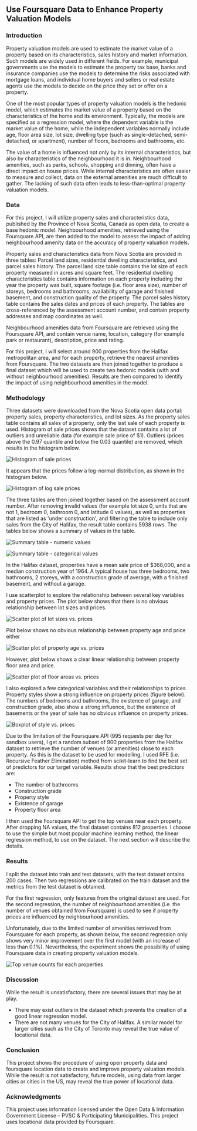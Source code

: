 ## Use Foursquare Data to Enhance Property Valuation Models

### Introduction

Property valuation models are used to estimate the market value of a property based on its characteristics, sales history and market information. Such models are widely used in different fields. For example, municipal governments use the models to estimate the property tax base, banks and insurance companies use the models to determine the risks associated with mortgage loans, and individual home buyers and sellers or real estate agents use the models to decide on the price they set or offer on a property.

One of the most popular types of property valuation models is the hedonic model, which estimates the market value of a property based on the characteristics of the home and its environment. Typically, the models are specified as a regression model, where the dependent variable is the market value of the home, while the independent variables normally include age, floor area size, lot size, dwelling type (such as single-detached, semi-detached, or apartment), number of floors, bedrooms and bathrooms, etc.

The value of a home is influenced not only by its internal characteristics, but also by characteristics of the neighbourhood it is in. Neighbourhood amenities, such as parks, schools, shopping and dinning, often have a direct impact on house prices. While internal characteristics are often easier to measure and collect, data on the external amenities are much difficult to gather. The lacking of such data often leads to less-than-optimal property valuation models.

### Data

For this project, I will utilize property sales and characteristics data, published by the Province of Nova Scotia, Canada as open data, to create a base hedonic model. Neighbourhood amenities, retrieved using the Foursquare API, are then added to the model to assess the impact of adding neighbourhood amenity data on the accuracy of property valuation models.

Property sales and characteristics data from Nova Scotia are provided in three tables: Parcel land sizes, residential dwelling characteristics, and parcel sales history. The parcel land size table contains the lot size of each property measured in acres and square feet. The residential dwelling characteristics table contains information on each property including the year the property was built, square footage (i.e. floor area size), number of storeys, bedrooms and bathrooms, availability of garage and finished basement, and construction quality of the property. The parcel sales history table contains the sales dates and prices of each property. The tables are cross-referenced by the assessment account number, and contain property addresses and map coordinates as well.

Neighbourhood amenities data from Foursquare are retrieved using the Foursquare API, and contain venue name, location, category (for example park or restaurant), description, price and rating. 

For this project, I will select around 900 properties from the Halifax metropolitan area, and for each property, retrieve the nearest amenities from Foursquare. The two datasets are then joined together to produce a final dataset which will be used to create two hedonic models (with and without neighbourhood amenities). Results are then compared to identify the impact of using neighbourhood amenities in the model.

### Methodology

Three datasets were downloaded from the Nova Scotia open data portal: property sales, property characteristics, and lot sizes. As the property sales table contains all sales of a property, only the last sale of each property is used. Histogram of sale prices shows that the dataset contains a lot of outliers and unreliable data (for example sale price of $1). Outliers (prices above the 0.97 quantile and below the 0.03 quantile) are removed, which results in the histogram below.

![Histogram of sale prices](images/price_histogram.png)

It appears that the prices follow a log-normal distribution, as shown in the histogram below.

![Histogram of log sale prices](images/price_histogram.png)

The three tables are then joined together based on the assessment account number. After removing invalid values (for example lot size 0, units that are not 1, bedroom 0, bathroom 0, and latitude 0 values), as well as properties that are listed as 'under construction', and filtering the table to include only sales from the City of Halifax, the result table contains 5938 rows. The tables below shows a summary of values in the table.

![Summary table - numeric values](images/table_summary_numeric.png)

![Summary table - categorical values](images/table_summary_category.png)

In the Halifax dataset, properties have a mean sale price of $368,000, and a median construction year of 1964. A typical house has three bedrooms, two bathrooms, 2 storeys, with a construction grade of average, with a finished basement, and without a garage.

I use scatterplot to explore the relationship between several key variables and property prices. The plot below shows that there is no obvious relationship between lot sizes and prices.

![Scatter plot of lot sizes vs. prices](images/scatter_lot_price.png)

Plot below shows no obvious relationship between property age and price either

![Scatter plot of property age vs. prices](images/scatter_age_price.png)

However, plot below shows a clear linear relationship between property floor area and price.

![Scatter plot of floor areas vs. prices](images/scatter_area_price.png)

I also explored a few categorical variables and their relationships to prices. Property styles show a strong influence on property prices (figure below). The numbers of bedrooms and bathrooms, the existence of garage, and construction grade, also show a strong influence, but the existence of basements or the year of sale has no obvious influence on property prices.

![Boxplot of style vs. prices](images/boxplot_style_price.png)

Due to the limitation of the Foursquare API (995 requests per day for sandbox users), I get a random subset of 900 properties from the Halifax dataset to retrieve the number of venues (or amenities) close to each property. As this is the dataset to be used for modelling, I used RFE (i.e. Recursive Feather Elimination) method from scikit-learn to find the best set of predictors for our target variable. Results show that the best predictors are:

* The number of bathrooms
* Construction grade
* Property style
* Existence of garage
* Property floor area

I then used the Foursquare API to get the top venues near each property. After dropping NA values, the final dataset contains 812 properties. I choose to use the simple but most popular machine learning method, the linear regression method, to use on the dataset. The next section will describe the details.

### Results 

I split the dataset into train and test datasets, with the test dataset ontains 200 cases. Then two regressions are calibrated on the train dataset and the metrics from the test dataset is obtained.

For the first regression, only features from the original dataset are used. For the second regression, the number of neighbourhood amenities (i.e. the number of venues obtained from Foursquare) is used to see if property prices are influenced by neighbourhood amenities.

Unfortunately, due to the limited number of amenities retrieved from Foursquare for each property, as shown below, the second regression only shows very minor improvement over the first model (with an increase of less than 0.1%). Nevertheless, the experiment shows the possibility of using Foursquare data in creating property valuation models.

![Top venue counts for each properties]('images/venue_counts.png')

### Discussion

While the result is unsatisfactory, there are several issues that may be at play.

* There may exist outliers in the dataset which prevents the creation of a good linear regression model.
* There are not many venues for the City of Halifax. A similar model for larger cities such as the City of Toronto may reveal the true value of locational data.

### Conclusion

This project shows the procedure of using open property data and foursquare location data to create and improve property valuation models. While the result is not satisfactory, future models, using data from larger cities or cities in the US, may reveal the true power of locational data.

### Acknowledgments

This project uses information licensed under the Open Data & Information Government License – PVSC & Participating Municipalities. This project uses locational data provided by Foursquare.


